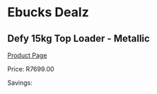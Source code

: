 
# Ebucks Dealz
## Defy 15kg Top Loader - Metallic
[Product Page](https://www.ebucks.com/web/shop/productSelected.do?prodId=973433496&catId=704981826)

Price: R7699.00

Savings: 


	